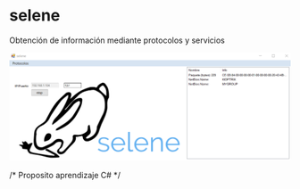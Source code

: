 # selene
Obtención de información mediante protocolos y servicios

![texto cualquiera por si no carga la imagen](https://github.com/naivenom/selene/blob/master/selenee.PNG)

/* Proposito aprendizaje C# */
